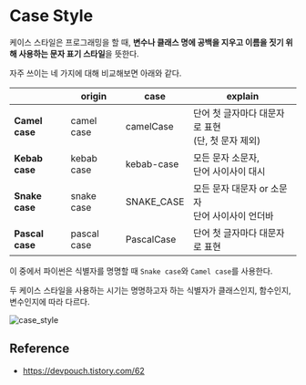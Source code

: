# Case Style

케이스 스타일은 프로그래밍을 할 때, **변수나 클래스 명에 공백을 지우고 이름을 짓기 위해 사용하는 문자 표기 스타일**을 뜻한다.  

자주 쓰이는 네 가지에 대해 비교해보면 아래와 같다.  

|                 | origin      | case       | explain                                                |
| --------------- | ----------- | ---------- | ------------------------------------------------------ |
| **Camel case**  | camel case  | camelCase  | 단어 첫 글자마다 대문자로 표현<br />(단, 첫 문자 제외) |
| **Kebab case**  | kebab case  | kebab-case | 모든 문자 소문자,<br />단어 사이사이 대시              |
| **Snake case**  | snake case  | SNAKE_CASE | 모든 문자 대문자 or 소문자<br />단어 사이사이 언더바   |
| **Pascal case** | pascal case | PascalCase | 단어 첫 글자마다 대문자로 표현                         |

  

이 중에서 파이썬은 식별자를 명명할 때 `Snake case`와 `Camel case`를 사용한다.  

두 케이스 스타일을 사용하는 시기는 명명하고자 하는 식별자가 클래스인지, 함수인지, 변수인지에 따라 다르다.  



![case_style](https://user-images.githubusercontent.com/55227276/171820981-6a62ae93-dddc-4c69-94a9-aa72de7b0430.png)



## Reference

- https://devpouch.tistory.com/62